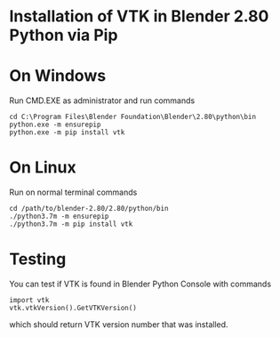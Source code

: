 # Installation of VTK in Blender 2.80 Python via Pip 

# On Windows

Run CMD.EXE as administrator and run commands
```
cd C:\Program Files\Blender Foundation\Blender\2.80\python\bin
python.exe -m ensurepip
python.exe -m pip install vtk
```

# On Linux

Run on normal terminal commands
```
cd /path/to/blender-2.80/2.80/python/bin
./python3.7m -m ensurepip
./python3.7m -m pip install vtk
```

# Testing

You can test if VTK is found in Blender Python Console with commands

```
import vtk
vtk.vtkVersion().GetVTKVersion()
```

which should return VTK version number that was installed.
